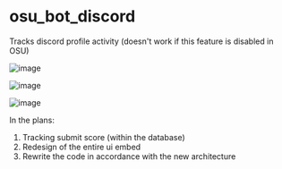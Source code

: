 # osu_bot_discord

Tracks discord profile activity (doesn't work if this feature is disabled in OSU)

![image](https://user-images.githubusercontent.com/70542011/154005106-15f2433b-20e0-4dd8-8e98-30321e0b73be.png)

![image](https://user-images.githubusercontent.com/70542011/154005202-959bc74c-1809-44c2-948d-bb04e23c47fb.png)

![image](https://user-images.githubusercontent.com/70542011/154005333-8a9dfd2a-c92c-4972-9a69-e27ac1a4f96d.png)

In the plans:
1) Tracking submit score (within the database)
2) Redesign of the entire ui embed
3) Rewrite the code in accordance with the new architecture
